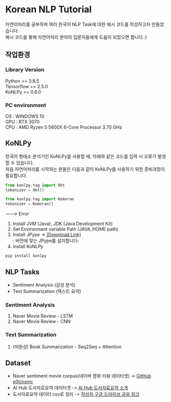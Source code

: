 # Korean NLP Tutorial
자연어처리를 공부하며 여러 한국어 NLP Task에 대한 예시 코드를 작성하고자 만들었습니다.  
예시 코드를 통해 자연어처리 분야의 입문자들에게 도움이 되었으면 합니다 :)

## 작업환경
### Library Version
Python == 3.8.5  
Tensorflow == 2.5.0  
KoNLPy == 0.6.0  
### PC environment
OS : WINDOWS 10  
GPU : RTX 3070  
CPU : AMD Ryzen 5 5600X 6-Core Processor 3.70 GHz  

## KoNLPy
한국어 형태소 분석기인 KoNLPy를 사용할 때, 아래와 같은 코드를 입력 시 오류가 발생할 수 있습니다.  
처음 자연어처리를 시작하는 분들은 다음과 같이 KoNLPy를 사용하기 위한 준비과정이 필요합니다.  
```python
from konlpy.tag import Okt
tokenizer = Okt()
```
```python
from konlpy.tag import Komoran
tokenizer = Komoran()
```
---> Error  

1. Install JVM (Java), JDK (Java Development Kit)
2. Set Environment variable Path (JAVA_HOME path)
3. Install JPype -> [[Download Link]](https://www.lfd.uci.edu/~gohlke/pythonlibs/#jpype)  
: 버전에 맞는 JPype를 설치합니다.
4. Install KoNLPy
```python
pip install konlpy
```

## NLP Tasks
- Sentiment Analysis (감성 분석)
- Text Summarization (텍스트 요약)

### Sentiment Analysis
1. Naver Movie Review - LSTM
2. Naver Movie Review - CNN

### Text Summarization
1. (미완성) Book Summarization - Seq2Seq + Attention

## Dataset
- Naver sentiment movie corpus(네이버 영화 리뷰 데이터셋) -> [GitHub e0t/nsmc](https://github.com/e9t/nsmc)
- AI Hub 도서자료요약 데이터셋 -> [AI Hub 도서자료요약 소개](https://aihub.or.kr/aidata/30713)
- 도서자료요약 데이터 csv로 정리 -> [작성자 구글 드라이브 공유 링크](https://drive.google.com/drive/folders/1xKEErru12VNZBH-LK59rsHtke5tWxgQV?usp=sharing)
